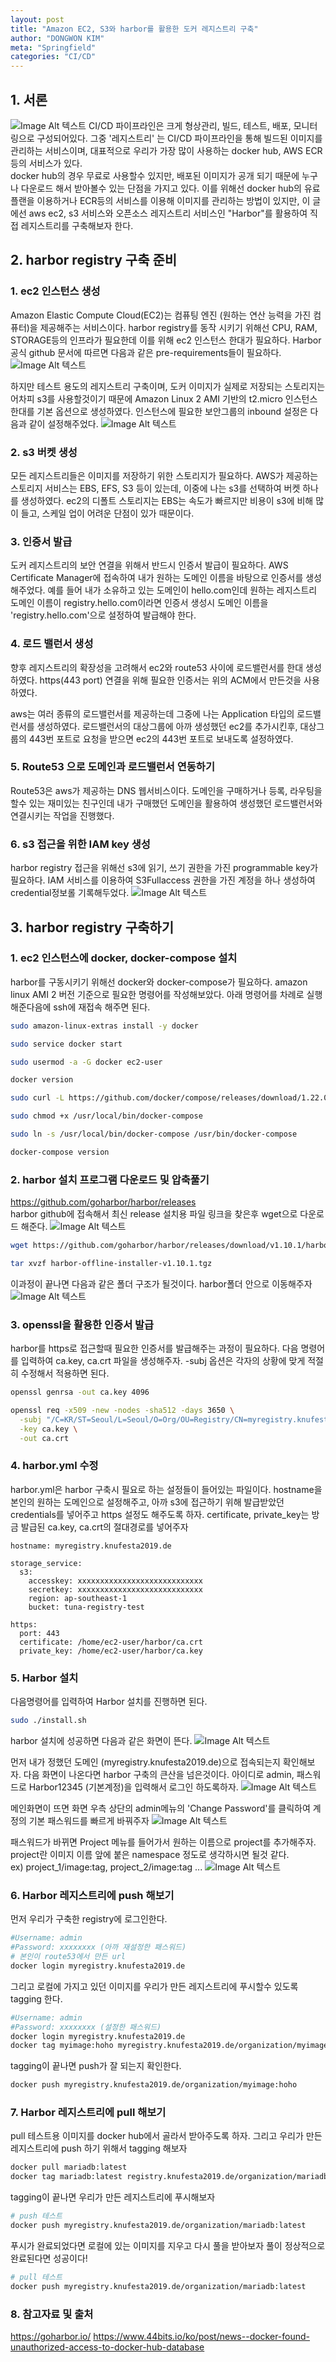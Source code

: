 ```yaml
---
layout: post
title: "Amazon EC2, S3와 harbor를 활용한 도커 레지스트리 구축"
author: "DONGWON KIM"
meta: "Springfield"
categories: "CI/CD"
---
```


## 1. 서론 
![Image Alt 텍스트](/img/2020/03/11/Private-Registry/harbor.png)
CI/CD 파이프라인은 크게 형상관리, 빌드, 테스트, 배포, 모니터링으로 구성되어있다. 
그중 '레지스트리' 는 CI/CD 파이프라인을 통해 빌드된 이미지를 관리하는 서비스이며, 대표적으로 우리가 가장 많이 사용하는 docker hub, AWS ECR 등의 서비스가 있다. 
<br/>docker hub의 경우 무료로 사용할수 있지만, 배포된 이미지가 공개 되기 때문에 누구나 다운로드 해서 받아볼수 있는 단점을 가지고 있다. 
이를 위해선 docker hub의 유료 플랜을 이용하거나 ECR등의 서비스를 이용해 이미지를 관리하는 방법이 있지만, 이 글에선 aws ec2, s3
서비스와 오픈소스 레지스트리 서비스인 "Harbor"를 활용하여 직접 레지스트리를 구축해보자 한다. 

## 2. harbor registry 구축 준비
### 1. ec2 인스턴스 생성
Amazon Elastic Compute Cloud(EC2)는 컴퓨팅 엔진 (원하는 연산 능력을 가진 컴퓨터)을 제공해주는 서비스이다. 
harbor registry를 동작 시키기 위해선 CPU, RAM, STORAGE등의 인프라가 필요한데 이를 위해 ec2 인스턴스 한대가 필요하다. 
Harbor 공식 github 문서에 따르면 다음과 같은 pre-requirements들이 필요하다. 
![Image Alt 텍스트](/img/2020/03/11/Private-Registry/requirements.png)

하지만 테스트 용도의 레지스트리 구축이며, 도커 이미지가 실제로 저장되는 스토리지는 어차피 s3를 사용할것이기 때문에 
Amazon Linux 2 AMI 기반의 t2.micro 인스턴스 한대를 기본 옵션으로 생성하였다. 인스턴스에 필요한 보안그룹의 inbound 설정은 다음과 같이 설정해주었다. 
![Image Alt 텍스트](/img/2020/03/11/Private-Registry/security_group.png)

### 2. s3 버켓 생성
모든 레지스트리들은 이미지를 저장하기 위한 스토리지가 필요하다. 
AWS가 제공하는 스토리지 서비스는 EBS, EFS, S3 등이 있는데, 이중에 나는 s3를 선택하여 버켓 하나를 생성하였다. 
ec2의 디폴트 스토리지는 EBS는 속도가 빠르지만 비용이 s3에 비해 많이 들고, 스케일 업이 어려운 단점이 있가 때문이다. 

### 3. 인증서 발급
도커 레지스트리의 보안 연결을 위해서 반드시 인증서 발급이 필요하다. 
AWS Certificate Manager에 접속하여 내가 원하는 도메인 이름을 바탕으로 인증서를 생성해주었다. 
예를 들어 내가 소유하고 있는 도메인이 hello.com인데 원하는 레지스트리 도메인 이름이 registry.hello.com이라면 인증서 생성시 
도메인 이름을 'registry.hello.com'으로 설정하여 발급해야 한다. 

### 4. 로드 밸런서 생성
향후 레지스트리의 확장성을 고려해서 ec2와 route53 사이에 로드밸런서를 한대 생성하였다. 
https(443 port) 연결을 위해 필요한 인증서는 위의 ACM에서 만든것을 사용하였다. 

aws는 여러 종류의 로드밸런서를 제공하는데 그중에 나는 Application 타입의 로드밸런서를 생성하였다. 
로드밸런서의 대상그룹에 아까 생성했던 ec2를 추가시킨후, 대상그룹의 443번 포트로 요청을 받으면 ec2의 443번 포트로 보내도록 설정하였다.

### 5. Route53 으로 도메인과 로드밸런서 연동하기
Route53은 aws가 제공하는 DNS 웹서비스이다. 도메인을 구매하거나 등록, 라우팅을 할수 있는 재미있는 친구인데
내가 구매했던 도메인을 활용하여 생성했던 로드밸런서와 연결시키는 작업을 진행했다. 

### 6. s3 접근을 위한 IAM key 생성
harbor registry 접근을 위해선 s3에 읽기, 쓰기 권한을 가진 programmable key가 필요하다. 
IAM 서비스를 이용하여 S3Fullaccess 권한을 가진 계정을 하나 생성하여 credential정보롤 기록해두었다. 
![Image Alt 텍스트](/img/2020/03/11/Private-Registry/iam.png)

## 3. harbor registry 구축하기
### 1. ec2 인스턴스에 docker, docker-compose 설치
harbor를 구동시키기 위해선 docker와 docker-compose가 필요하다. 
amazon linux AMI 2 버전 기준으로 필요한 명령어를 작성해보았다. 
아래 명령어를 차례로 실행해준다음에 ssh에 재접속 해주면 된다. 

```bash
sudo amazon-linux-extras install -y docker

sudo service docker start

sudo usermod -a -G docker ec2-user

docker version

sudo curl -L https://github.com/docker/compose/releases/download/1.22.0/docker-compose-$(uname -s)-$(uname -m) -o /usr/local/bin/docker-compose

sudo chmod +x /usr/local/bin/docker-compose

sudo ln -s /usr/local/bin/docker-compose /usr/bin/docker-compose

docker-compose version
```

### 2. harbor 설치 프로그램 다운로드 및 압축풀기
https://github.com/goharbor/harbor/releases<br/>
harbor github에 접속해서 최신 release 설치용 파일 링크을 찾은후 wget으로 다운로드 해준다.
![Image Alt 텍스트](/img/2020/03/11/Private-Registry/harbor_release.png)

```bash
wget https://github.com/goharbor/harbor/releases/download/v1.10.1/harbor-offline-installer-v1.10.1.tgz

tar xvzf harbor-offline-installer-v1.10.1.tgz
```

이과정이 끝나면 다음과 같은 폴더 구조가 될것이다. harbor폴더 안으로 이동해주자
![Image Alt 텍스트](/img/2020/03/11/Private-Registry/harbor_download.png)

### 3. openssl을 활용한 인증서 발급
harbor를 https로 접근할때 필요한 인증서를 발급해주는 과정이 필요하다. 
다음 명령어를 입력하여 ca.key, ca.crt 파일을 생성해주자. 
-subj 옵션은 각자의 상황에 맞게 적절히 수정해서 적용하면 된다.

```bash
openssl genrsa -out ca.key 4096

openssl req -x509 -new -nodes -sha512 -days 3650 \
  -subj "/C=KR/ST=Seoul/L=Seoul/O=Org/OU=Registry/CN=myregistry.knufesta2019.de" \
  -key ca.key \
  -out ca.crt
```

### 4. harbor.yml 수정
harbor.yml은 harbor 구축시 필요로 하는 설정들이 들어있는 파일이다. 
hostname을 본인의 원하는 도메인으로 설정해주고, 아까 s3에 접근하기 위해 발급받았던 credentials를 넣어주고
https 설정도 해주도록 하자. certificate, private_key는 방금 발급된 ca.key, ca.crt의 절대경로를 넣어주자

```
hostname: myregistry.knufesta2019.de

storage_service:
  s3:
    accesskey: xxxxxxxxxxxxxxxxxxxxxxxxxxxx
    secretkey: xxxxxxxxxxxxxxxxxxxxxxxxxxxx
    region: ap-southeast-1
    bucket: tuna-registry-test

https:
  port: 443
  certificate: /home/ec2-user/harbor/ca.crt
  private_key: /home/ec2-user/harbor/ca.key
```

### 5. Harbor 설치
다음명령어를 입력하여 Harbor 설치를 진행하면 된다.
```bash
sudo ./install.sh
```
harbor 설치에 성공하면 다음과 같은 화면이 뜬다.
![Image Alt 텍스트](/img/2020/03/11/Private-Registry/success.png)

먼저 내가 정했던 도메인 (myregistry.knufesta2019.de)으로 접속되는지 확인해보자. 
다음 화면이 나온다면 harbor 구축의 큰산을 넘은것이다. 
아이디로 admin, 패스워드로 Harbor12345 (기본계정)을 입력해서 로그인 하도록하자.
![Image Alt 텍스트](/img/2020/03/11/Private-Registry/harbor.png)

메인화면이 뜨면 화면 우측 상단의 admin메뉴의 'Change Password'를 클릭하여 계정의 기본 패스워드를 빠르게 바꿔주자
![Image Alt 텍스트](/img/2020/03/11/Private-Registry/main.png)

패스워드가 바뀌면 Project 메뉴를 들어가서 원하는 이름으로 project를 추가해주자. 
project란 이미지 이름 앞에 붙은 namespace 정도로 생각하시면 될것 같다.
<br/> ex) project_1/image:tag, project_2/image:tag ...
![Image Alt 텍스트](/img/2020/03/11/Private-Registry/project.png)

### 6. Harbor 레지스트리에 push 해보기
먼저 우리가 구축한 registry에 로그인한다.
```bash
#Username: admin
#Password: xxxxxxxx (아까 재설정한 패스워드)
# 본인이 route53에서 만든 url
docker login myregistry.knufesta2019.de
```

그리고 로컬에 가지고 있던 이미지를 우리가 만든 레지스트리에 푸시할수 있도록 tagging 한다.
```bash
#Username: admin
#Password: xxxxxxxx (설정한 패스워드)
docker login myregistry.knufesta2019.de
docker tag myimage:hoho myregistry.knufesta2019.de/organization/myimage:hoho
```

tagging이 끝나면 push가 잘 되는지 확인한다.
```bash
docker push myregistry.knufesta2019.de/organization/myimage:hoho
```

### 7. Harbor 레지스트리에 pull 해보기
pull 테스트용 이미지를 docker hub에서 골라서 받아주도록 하자. 
그리고 우리가 만든 레지스트리에 push 하기 위해서 tagging 해보자
```bash
docker pull mariadb:latest
docker tag mariadb:latest registry.knufesta2019.de/organization/mariadb:latest
```

tagging이 끝나면 우리가 만든 레지스트리에 푸시해보자
```bash
# push 테스트
docker push myregistry.knufesta2019.de/organization/mariadb:latest
```

푸시가 완료되었다면 로컬에 있는 이미지를 지우고 다시 풀을 받아보자
풀이 정상적으로 완료된다면 성공이다!
```bash
# pull 테스트
docker push myregistry.knufesta2019.de/organization/mariadb:latest
```

### 8. 참고자료 및 출처
https://goharbor.io/
https://www.44bits.io/ko/post/news--docker-found-unauthorized-access-to-docker-hub-database